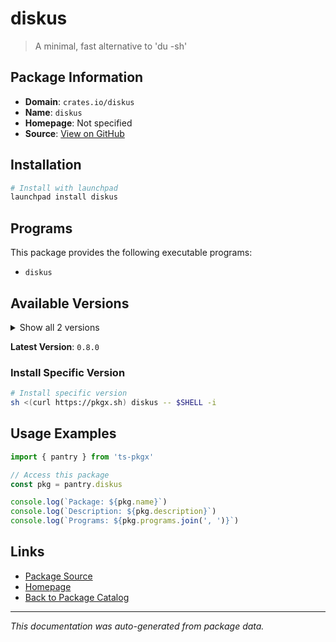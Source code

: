 # diskus

> A minimal, fast alternative to 'du -sh'

## Package Information

- **Domain**: `crates.io/diskus`
- **Name**: `diskus`
- **Homepage**: Not specified
- **Source**: [View on GitHub](https://github.com/pkgxdev/pantry/tree/main/projects/crates.io/diskus/package.yml)

## Installation

```bash
# Install with launchpad
launchpad install diskus
```

## Programs

This package provides the following executable programs:

- `diskus`

## Available Versions

<details>
<summary>Show all 2 versions</summary>

- `0.8.0`, `0.7.0`

</details>

**Latest Version**: `0.8.0`

### Install Specific Version

```bash
# Install specific version
sh <(curl https://pkgx.sh) diskus -- $SHELL -i
```

## Usage Examples

```typescript
import { pantry } from 'ts-pkgx'

// Access this package
const pkg = pantry.diskus

console.log(`Package: ${pkg.name}`)
console.log(`Description: ${pkg.description}`)
console.log(`Programs: ${pkg.programs.join(', ')}`)
```

## Links

- [Package Source](https://github.com/pkgxdev/pantry/tree/main/projects/crates.io/diskus/package.yml)
- [Homepage](#)
- [Back to Package Catalog](../../package-catalog.md)

---

*This documentation was auto-generated from package data.*
